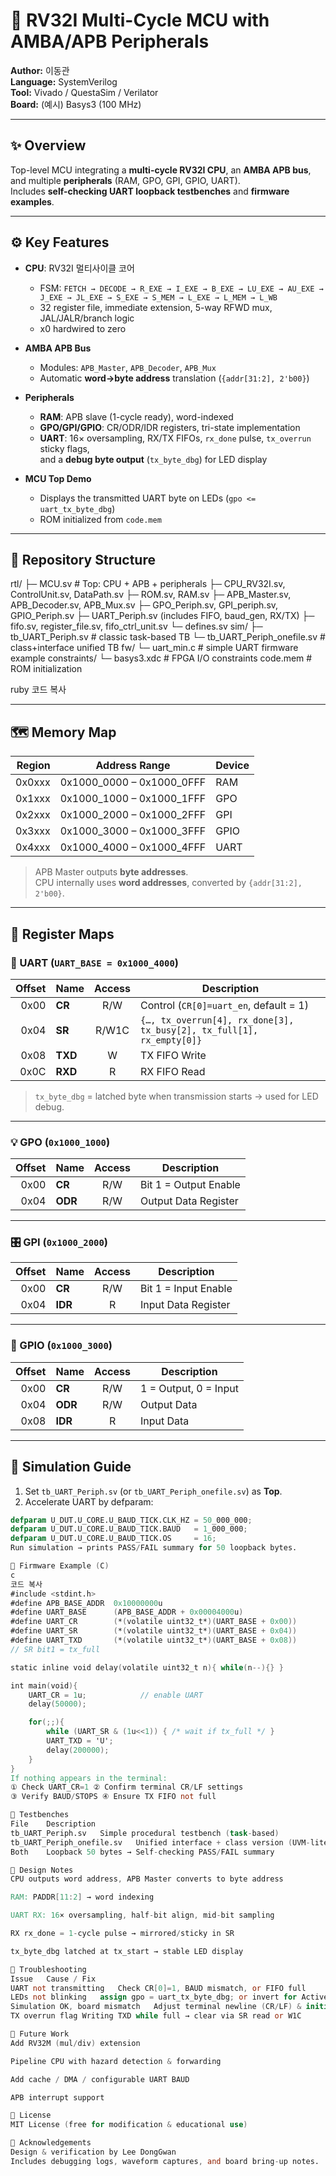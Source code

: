 # 🧠 RV32I Multi-Cycle MCU with AMBA/APB Peripherals

**Author:** 이동관  
**Language:** SystemVerilog  
**Tool:** Vivado / QuestaSim / Verilator  
**Board:** (예시) Basys3 (100 MHz)

---

## ✨ Overview

Top-level MCU integrating a **multi-cycle RV32I CPU**, an **AMBA APB bus**, and multiple **peripherals** (RAM, GPO, GPI, GPIO, UART).  
Includes **self-checking UART loopback testbenches** and **firmware examples**.

---

## ⚙️ Key Features

- **CPU**: RV32I 멀티사이클 코어  
  - FSM: `FETCH → DECODE → R_EXE → I_EXE → B_EXE → LU_EXE → AU_EXE → J_EXE → JL_EXE → S_EXE → S_MEM → L_EXE → L_MEM → L_WB`
  - 32 register file, immediate extension, 5-way RFWD mux, JAL/JALR/branch logic  
  - x0 hardwired to zero

- **AMBA APB Bus**
  - Modules: `APB_Master`, `APB_Decoder`, `APB_Mux`
  - Automatic **word→byte address** translation (`{addr[31:2], 2'b00}`)

- **Peripherals**
  - **RAM**: APB slave (1-cycle ready), word-indexed
  - **GPO/GPI/GPIO**: CR/ODR/IDR registers, tri-state implementation
  - **UART**: 16× oversampling, RX/TX FIFOs, `rx_done` pulse, `tx_overrun` sticky flags,  
    and a **debug byte output** (`tx_byte_dbg`) for LED display

- **MCU Top Demo**
  - Displays the transmitted UART byte on LEDs (`gpo <= uart_tx_byte_dbg`)
  - ROM initialized from `code.mem`

---

## 📂 Repository Structure

rtl/
├─ MCU.sv # Top: CPU + APB + peripherals
├─ CPU_RV32I.sv, ControlUnit.sv, DataPath.sv
├─ ROM.sv, RAM.sv
├─ APB_Master.sv, APB_Decoder.sv, APB_Mux.sv
├─ GPO_Periph.sv, GPI_periph.sv, GPIO_Periph.sv
├─ UART_Periph.sv (includes FIFO, baud_gen, RX/TX)
├─ fifo.sv, register_file.sv, fifo_ctrl_unit.sv
└─ defines.sv
sim/
├─ tb_UART_Periph.sv # classic task-based TB
└─ tb_UART_Periph_onefile.sv # class+interface unified TB
fw/
└─ uart_min.c # simple UART firmware example
constraints/
└─ basys3.xdc # FPGA I/O constraints
code.mem # ROM initialization

ruby
코드 복사

---

## 🗺 Memory Map

| Region | Address Range | Device |
|-------:|----------------|--------|
| 0x0xxx | 0x1000_0000 – 0x1000_0FFF | RAM |
| 0x1xxx | 0x1000_1000 – 0x1000_1FFF | GPO |
| 0x2xxx | 0x1000_2000 – 0x1000_2FFF | GPI |
| 0x3xxx | 0x1000_3000 – 0x1000_3FFF | GPIO |
| 0x4xxx | 0x1000_4000 – 0x1000_4FFF | UART |

> APB Master outputs **byte addresses**.  
> CPU internally uses **word addresses**, converted by `{addr[31:2], 2'b00}`.

---

## 📑 Register Maps

### 📨 UART (`UART_BASE = 0x1000_4000`)

| Offset | Name | Access | Description |
|-------:|------|:------:|-------------|
| 0x00 | **CR** | R/W | Control (`CR[0]=uart_en`, default = 1) |
| 0x04 | **SR** | R/W1C | `{…, tx_overrun[4], rx_done[3], tx_busy[2], tx_full[1], rx_empty[0]}` |
| 0x08 | **TXD** | W | TX FIFO Write |
| 0x0C | **RXD** | R | RX FIFO Read |

> `tx_byte_dbg` = latched byte when transmission starts → used for LED debug.

---

### 💡 GPO (`0x1000_1000`)

| Offset | Name | Access | Description |
|-------:|------|:------:|-------------|
| 0x00 | **CR** | R/W | Bit 1 = Output Enable |
| 0x04 | **ODR** | R/W | Output Data Register |

---

### 🎛 GPI (`0x1000_2000`)

| Offset | Name | Access | Description |
|-------:|------|:------:|-------------|
| 0x00 | **CR** | R/W | Bit 1 = Input Enable |
| 0x04 | **IDR** | R | Input Data Register |

---

### 🔌 GPIO (`0x1000_3000`)

| Offset | Name | Access | Description |
|-------:|------|:------:|-------------|
| 0x00 | **CR** | R/W | 1 = Output, 0 = Input |
| 0x04 | **ODR** | R/W | Output Data |
| 0x08 | **IDR** | R | Input Data |

---

## 🧪 Simulation Guide

1. Set `tb_UART_Periph.sv` (or `tb_UART_Periph_onefile.sv`) as **Top**.  
2. Accelerate UART by defparam:

```verilog
defparam U_DUT.U_CORE.U_BAUD_TICK.CLK_HZ = 50_000_000;
defparam U_DUT.U_CORE.U_BAUD_TICK.BAUD   = 1_000_000;
defparam U_DUT.U_CORE.U_BAUD_TICK.OS     = 16;
Run simulation → prints PASS/FAIL summary for 50 loopback bytes.

🧰 Firmware Example (C)
c
코드 복사
#include <stdint.h>
#define APB_BASE_ADDR  0x10000000u
#define UART_BASE      (APB_BASE_ADDR + 0x00004000u)
#define UART_CR        (*(volatile uint32_t*)(UART_BASE + 0x00))
#define UART_SR        (*(volatile uint32_t*)(UART_BASE + 0x04))
#define UART_TXD       (*(volatile uint32_t*)(UART_BASE + 0x08))
// SR bit1 = tx_full

static inline void delay(volatile uint32_t n){ while(n--){} }

int main(void){
    UART_CR = 1u;            // enable UART
    delay(50000);

    for(;;){
        while (UART_SR & (1u<<1)) { /* wait if tx_full */ }
        UART_TXD = 'U';
        delay(200000);
    }
}
If nothing appears in the terminal:
① Check UART_CR=1 ② Confirm terminal CR/LF settings
③ Verify BAUD/STOPS ④ Ensure TX FIFO not full

🧩 Testbenches
File	Description
tb_UART_Periph.sv	Simple procedural testbench (task-based)
tb_UART_Periph_onefile.sv	Unified interface + class version (UVM-lite style)
Both	Loopback 50 bytes → Self-checking PASS/FAIL summary

🧠 Design Notes
CPU outputs word address, APB Master converts to byte address

RAM: PADDR[11:2] → word indexing

UART RX: 16× oversampling, half-bit align, mid-bit sampling

RX rx_done = 1-cycle pulse → mirrored/sticky in SR

tx_byte_dbg latched at tx_start → stable LED display

🧯 Troubleshooting
Issue	Cause / Fix
UART not transmitting	Check CR[0]=1, BAUD mismatch, or FIFO full
LEDs not blinking	assign gpo = uart_tx_byte_dbg; or invert for Active-Low
Simulation OK, board mismatch	Adjust terminal newline (CR/LF) & initial UART enable
TX overrun flag	Writing TXD while full → clear via SR read or W1C

🚀 Future Work
Add RV32M (mul/div) extension

Pipeline CPU with hazard detection & forwarding

Add cache / DMA / configurable UART BAUD

APB interrupt support

📜 License
MIT License (free for modification & educational use)

🙌 Acknowledgements
Design & verification by Lee DongGwan
Includes debugging logs, waveform captures, and board bring-up notes.

